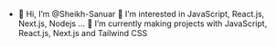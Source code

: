 - 👋 Hi, I’m @Sheikh-Sanuar
  👀 I’m interested in JavaScript, React.js, Next.js, Nodejs ... 
  🌱 I’m currently making projects with JavaScript, React.js, Next.js and Tailwind CSS


<!---
Sheikh-Sanuar/Sheikh-Sanuar is a ✨ special ✨ repository because its `README.md` (this file) appears on your GitHub profile.
You can click the Preview link to take a look at your changes.
--->
